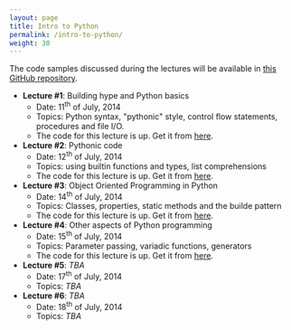 ```yaml
---
layout: page
title: Intro to Python
permalink: /intro-to-python/
weight: 30
---
```


The code samples discussed during the lectures will be available in [this GitHub repository](https://github.com/muscar/open4tech-intro-to-python).

* **Lecture #1**: Building hype and Python basics
    - Date: 11<sup>th</sup> of July, 2014
    - Topics: Python syntax, "pythonic" style, control flow statements,
procedures and file I/O.
    - The code for this lecture is up. Get it from [here](https://github.com/muscar/open4tech-intro-to-python/tree/master/lecture1).
* **Lecture #2**: Pythonic code
    - Date: 12<sup>th</sup> of July, 2014
    - Topics: using builtin functions and types, list comprehensions
    - The code for this lecture is up. Get it from [here](https://github.com/muscar/open4tech-intro-to-python/tree/master/lecture2).
* **Lecture #3**: Object Oriented Programming in Python
    - Date: 14<sup>th</sup> of July, 2014
    - Topics: Classes, properties, static methods and the builde pattern
    - The code for this lecture is up. Get it from [here](https://github.com/muscar/open4tech-intro-to-python/tree/master/lecture3).
* **Lecture #4**: Other aspects of Python programming
    - Date: 15<sup>th</sup> of July, 2014
    - Topics: Parameter passing, variadic functions, generators
    - The code for this lecture is up. Get it from [here](https://github.com/muscar/open4tech-intro-to-python/tree/master/lecture4).
* **Lecture #5**: _TBA_
    - Date: 17<sup>th</sup> of July, 2014
    - Topics: _TBA_
* **Lecture #6**: _TBA_
    - Date: 18<sup>th</sup> of July, 2014
    - Topics: _TBA_